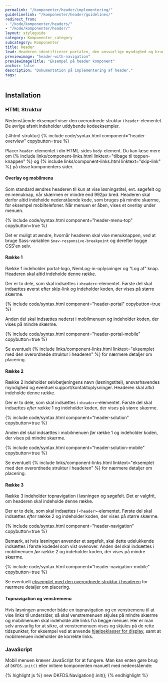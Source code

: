 ```yaml
---
permalink: "/komponenter/header/implementering/"
guidelinelink: "/komponenter/header/guidelines/"
redirect_from:
- "/kode/komponenter/headers/"
- "/kode/komponenter/header/"
layout: styleguide
category: Komponenter_category
subcategory: Komponenter
title: Header
lead: Headeren identificerer portalen, den ansvarlige myndighed og brugeren, der er logget ind med NemLog-in. Den fungerer også til navigation og overordnet styring af selvbetjeningsløsningen.
previewimage: "header-with-navigation"
previewimageTitle: "Eksempel på header komponent"
anchor: false
description: "Dokumentation på implementering af header."
tags:
---
```


## Installation

### HTML Struktur

Nedenstående eksempel viser den overordnede struktur i `header`-elementet. De øvrige afsnit indeholder uddybende kodeeksempler.

{:#html-struktur}
{% include code/syntax.html component="header-overview" copybutton=true %}

Placer `header`-elementet i din HTML-sides `body`-element. Du kan læse mere om {% include links/component-links.html linktext="tilbage til toppen-knappen" %} og {% include links/component-links.html linktext="skip-link" %} på disse komponenters sider.

#### Overlay og mobilmenu

Som standard ændres headeren til kun at vise løsningstitel, evt. søgefelt og en menuknap, når skærmen er mindre end 992px bred. Headeren skal derfor altid indeholde nedenstående kode, som bruges på mindre skærme, for eksempel mobiltelefoner. Når menuen er åben, vises et overlay under menuen.

{% include code/syntax.html component="header-menu-top" copybutton=true %}

Det er muligt at ændre, hvornår headeren skal vise menuknappen, ved at bruge Sass-variablen `$nav-responsive-breakpoint` og derefter bygge CSS'en selv.

#### Række 1

Række 1 indeholder portal-logo, NemLog-in-oplysninger og “Log af” knap. Headeren skal altid indeholde denne række.

Der er to dele, som skal indsættes i `<header>`-elementet. Første del skal indsættes øverst efter skip-link og indeholder koden, der vises på større skærme.

{% include code/syntax.html component="header-portal" copybutton=true %}

Anden del skal indsættes nederst i mobilmenuen og indeholder koden, der vises på mindre skærme.

{% include code/syntax.html component="header-portal-mobile" copybutton=true %}



Se eventuelt {% include links/component-links.html linktext="eksemplet med den overordnede struktur i headeren" %} for nærmere detaljer om placering.

#### Række 2

Række 2 indeholder selvbetjeningens navn (løsningstitel), ansvarhavendes myndighed og eventuel support/kontaktoplysninger. Headeren skal altid indeholde denne række.

Der er to dele, som skal indsættes i `<header>`-elementet. Første del skal indsættes <em>efter</em> række 1 og indeholder koden, der vises på større skærme.

{% include code/syntax.html component="header-solution" copybutton=true %}

Anden del skal indsættes i mobilmenuen <em>før</em> række 1 og indeholder koden, der vises på mindre skærme.

{% include code/syntax.html component="header-solution-mobile" copybutton=true %}

Se eventuelt {% include links/component-links.html linktext="eksemplet med den overordnede struktur i headeren" %} for nærmere detaljer om placering.

#### Række 3

Række 3 indeholder topnavigation i løsningen og søgefelt. Det er valgfrit, om headeren skal indeholde denne række.

Der er to dele, som skal indsættes i `<header>`-elementet. Første del skal indsættes <em>efter</em> række 2 og indeholder koden, der vises på større skærme. 

{% include code/syntax.html component="header-navigation" copybutton=true %}

Bemærk, at hvis løsningen anvender et søgefelt, skal dette udelukkende indsættes i første kodedel som vist ovenover. Anden del skal indsættes i mobilmenuen <em>før</em> række 2 og indeholder koden, der vises på mindre skærme.

{% include code/syntax.html component="header-navigation-mobile" copybutton=true %}

Se eventuelt <a href="/kode/komponenter/header/#html-struktur">eksemplet med den overordnede struktur i headeren</a> for nærmere detaljer om placering.

#### Topnavigation og venstremenu

Hvis løsningen anvender både en topnavigation og en venstremenu til at vise links til undersider, så skal venstremenuen skjules på mindre skærme og mobilmenuen skal indeholde alle links fra begge menuer. Her er man selv ansvarlig for at sikre, at venstremenuen vises og skjules på de rette tidspunkter, for eksempel ved at anvende <a href="/kode/utilities/#display">hjælpeklasser for display</a>, samt at mobilmenuen indeholder de korrekte links.

### JavaScript

Mobil menuen kræver JavaScript for at fungere. Man kan enten gøre brug af `DKFDS.init()` eller initiere komponenten manuelt med nedenstående:

{% highlight js %}
new DKFDS.Navigation().init();
{% endhighlight %}